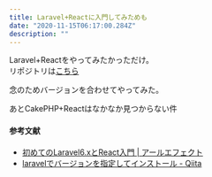 ```yaml
---
title: Laravel+Reactに入門してみためも
date: "2020-11-15T06:17:00.284Z"
description: ""
---
```


Laravel+Reactをやってみたかっただけ。  
リポジトリは[こちら](https://github.com/rrih/laravel_react)

念のためバージョンを合わせてやってみた。

あとCakePHP+Reactはなかなか見つからない件


#### 参考文献
- [初めてのLaravel6.xとReact入門 | アールエフェクト](https://reffect.co.jp/laravel/laravel6-react-router)
- [laravelでバージョンを指定してインストール - Qiita](https://qiita.com/revenue-hack/items/f90fa5a7d4352d0bbc3f)
